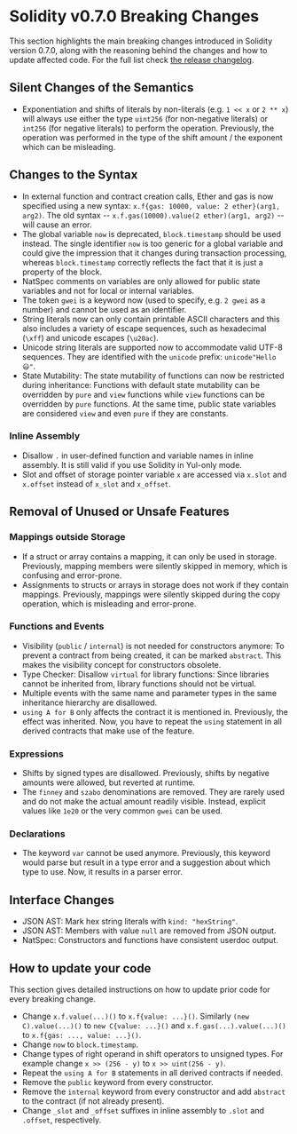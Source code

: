 # Solidity v0.7.0 Breaking Changes

This section highlights the main breaking changes introduced in Solidity
version 0.7.0, along with the reasoning behind the changes and how to
update affected code. For the full list check [the release
changelog](https://github.com/ethereum/solidity/releases/tag/v0.7.0).

## Silent Changes of the Semantics

-   Exponentiation and shifts of literals by non-literals (e.g. `1 << x`
    or `2 ** x`) will always use either the type `uint256` (for
    non-negative literals) or `int256` (for negative literals) to
    perform the operation. Previously, the operation was performed in
    the type of the shift amount / the exponent which can be misleading.

## Changes to the Syntax

-   In external function and contract creation calls, Ether and gas is
    now specified using a new syntax:
    `x.f{gas: 10000, value: 2 ether}(arg1, arg2)`. The old syntax \--
    `x.f.gas(10000).value(2 ether)(arg1, arg2)` \-- will cause an error.
-   The global variable `now` is deprecated, `block.timestamp` should be
    used instead. The single identifier `now` is too generic for a
    global variable and could give the impression that it changes during
    transaction processing, whereas `block.timestamp` correctly reflects
    the fact that it is just a property of the block.
-   NatSpec comments on variables are only allowed for public state
    variables and not for local or internal variables.
-   The token `gwei` is a keyword now (used to specify, e.g. `2 gwei` as
    a number) and cannot be used as an identifier.
-   String literals now can only contain printable ASCII characters and
    this also includes a variety of escape sequences, such as
    hexadecimal (`\xff`) and unicode escapes (`\u20ac`).
-   Unicode string literals are supported now to accommodate valid UTF-8
    sequences. They are identified with the `unicode` prefix:
    `unicode"Hello 😃"`.
-   State Mutability: The state mutability of functions can now be
    restricted during inheritance: Functions with default state
    mutability can be overridden by `pure` and `view` functions while
    `view` functions can be overridden by `pure` functions. At the same
    time, public state variables are considered `view` and even `pure`
    if they are constants.

### Inline Assembly

-   Disallow `.` in user-defined function and variable names in inline
    assembly. It is still valid if you use Solidity in Yul-only mode.
-   Slot and offset of storage pointer variable `x` are accessed via
    `x.slot` and `x.offset` instead of `x_slot` and `x_offset`.

## Removal of Unused or Unsafe Features

### Mappings outside Storage

-   If a struct or array contains a mapping, it can only be used in
    storage. Previously, mapping members were silently skipped in
    memory, which is confusing and error-prone.
-   Assignments to structs or arrays in storage does not work if they
    contain mappings. Previously, mappings were silently skipped during
    the copy operation, which is misleading and error-prone.

### Functions and Events

-   Visibility (`public` / `internal`) is not needed for constructors
    anymore: To prevent a contract from being created, it can be marked
    `abstract`. This makes the visibility concept for constructors
    obsolete.
-   Type Checker: Disallow `virtual` for library functions: Since
    libraries cannot be inherited from, library functions should not be
    virtual.
-   Multiple events with the same name and parameter types in the same
    inheritance hierarchy are disallowed.
-   `using A for B` only affects the contract it is mentioned in.
    Previously, the effect was inherited. Now, you have to repeat the
    `using` statement in all derived contracts that make use of the
    feature.

### Expressions

-   Shifts by signed types are disallowed. Previously, shifts by
    negative amounts were allowed, but reverted at runtime.
-   The `finney` and `szabo` denominations are removed. They are rarely
    used and do not make the actual amount readily visible. Instead,
    explicit values like `1e20` or the very common `gwei` can be used.

### Declarations

-   The keyword `var` cannot be used anymore. Previously, this keyword
    would parse but result in a type error and a suggestion about which
    type to use. Now, it results in a parser error.

## Interface Changes

-   JSON AST: Mark hex string literals with `kind: "hexString"`.
-   JSON AST: Members with value `null` are removed from JSON output.
-   NatSpec: Constructors and functions have consistent userdoc output.

## How to update your code

This section gives detailed instructions on how to update prior code for
every breaking change.

-   Change `x.f.value(...)()` to `x.f{value: ...}()`. Similarly
    `(new C).value(...)()` to `new C{value: ...}()` and
    `x.f.gas(...).value(...)()` to `x.f{gas: ..., value: ...}()`.
-   Change `now` to `block.timestamp`.
-   Change types of right operand in shift operators to unsigned types.
    For example change `x >> (256 - y)` to `x >> uint(256 - y)`.
-   Repeat the `using A for B` statements in all derived contracts if
    needed.
-   Remove the `public` keyword from every constructor.
-   Remove the `internal` keyword from every constructor and add
    `abstract` to the contract (if not already present).
-   Change `_slot` and `_offset` suffixes in inline assembly to `.slot`
    and `.offset`, respectively.
